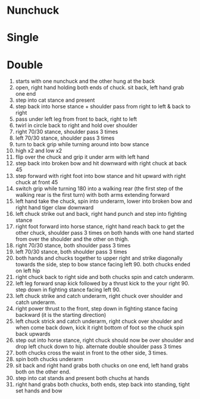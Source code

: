 # Nunchuck

# Single

# Double

1. starts with one nunchuck and the other hung at the back
2. open, right hand holding both ends of chuck. sit back, left hand grab one end
2. step into cat stance and present
3. step back into horse stance + shoulder pass from right to left & back to right
4. pass under left leg from front to back, right to left
5. twirl in circle back to right and hold over shoulder
6. right 70/30 stance, shoulder pass 3 times
7. left 70/30 stance, shoulder pass 3 times
8. turn to back grip while turning around into bow stance
9. high x2 and low x2
10. flip over the chuck and grip it under arm with left hand
11. step back into broken bow and hit downward with right chuck at back 45
12. step forward with right foot  into bow stance and hit upward with right chuck at front 45
13. switch grip while turning 180 into a walking rear (the first step of the walking rear is the first turn) with both arms extending forward
14. left hand take the chuck, spin into underarm, lower into broken bow and right hand tiger claw downward
15. left chuck strike out and back, right hand punch and step into fighting stance
16. right foot forward into horse stance, right hand reach back to get the other chuck, shoulder pass 3 times on both hands with one hand started from over the shoulder and the other on thigh.
17. right 70/30 stance, both shoulder pass 3 times
18. left 70/30 stance, both shoulder pass 3 times
19. both hands and chucks together to upper right and strike diagonally towards the side, step to bow stance facing left 90.  both chucks ended on left hip
20. right chuck back to right side and both chucks spin and catch underarm.
21. left leg forward snap kick followed by a thrust kick to the your right 90.  step down in fighting stance facing left 90.
22. left chuck strike and catch underarm, right chuck over shoulder and catch underarm.
23. right power thrust to the front, step down in fighting stance facing backward (it is the starting direction)
24. left chuck strick and catch underarm, right chuck over shoulder and when come back down, kick it right bottom of foot so the chuck spin back upwards
25. step out into horse stance, right chuck should now be over shoulder and drop left chuck down to hip.  alternate double shoulder pass 3 times
26. both chucks cross the waist in front to the other side, 3 times.
27. spin both chucks underarm
28. sit back and right hand grabs both chucks on one end, left hand grabs both on the other end.
29. step into cat stands and present both chuchs at hands
30. right hand grabs both chucks, both ends, step back into standing, tight set hands and bow


